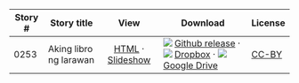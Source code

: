 Story #  | Story title | View | Download | License
-------- | -----------  |:-------:| ---------------- | -------
0253 | Aking libro ng larawan | [HTML](https://global-asp.github.io/stories/tl/0253_aking-libro-ng-larawan.html) · <a href="https://global-asp.github.io/stories/tl/0253_aking-libro-ng-larawan_slides.html" target="_blank">Slideshow</a> | ![](https://cloud.githubusercontent.com/assets/9295750/9483128/0e089e5e-4b51-11e5-98ca-6da5cef156a7.png) [Github release]() · ![](https://cloud.githubusercontent.com/assets/9295750/10150606/3f5ae2dc-65f5-11e5-8f63-841c51cc1cde.png) [Dropbox](https://www.dropbox.com/s/lp20ixu472hga6o/tl.zip) · ![](https://cloud.githubusercontent.com/assets/9295750/9473522/1d6fdde4-4b10-11e5-98f5-aa6c6b04a08e.png) [Google Drive]() | [CC-BY](https://creativecommons.org/licenses/by/3.0/)
